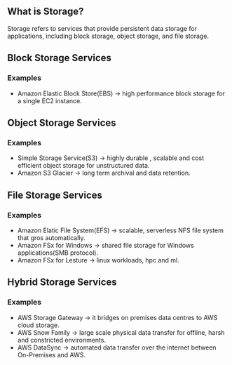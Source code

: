 ## What is Storage?
Storage refers to services that provide persistent data storage for applications, including block storage, object storage, and file storage.

## Block Storage Services

### Examples
* Amazon Elastic Block Store(EBS) -> high performance block storage for a single EC2 instance.

## Object Storage Services

### Examples
* Simple Storage Service(S3) -> highly durable , scalable and cost efficient object storage for unstructured data.
* Amazon S3 Glacier -> long term archival and data retention.

## File Storage Services

### Examples
* Amazon Elatic File System(EFS) -> scalable, serverless NFS file system that gros automatically.
* Amazon FSx for Windows -> shared file storage for Windows applications(SMB protocol).
* Amazon FSx for Lesture -> linux workloads, hpc  and ml.

## Hybrid Storage Services

### Examples
* AWS Storage Gateway -> it bridges on premises data centres to AWS cloud storage.
* AWS Snow Family -> large scale physical data transfer for offline, harsh and constricted environments.
* AWS DataSync -> automated data transfer over the internet between On-Premises and AWS.